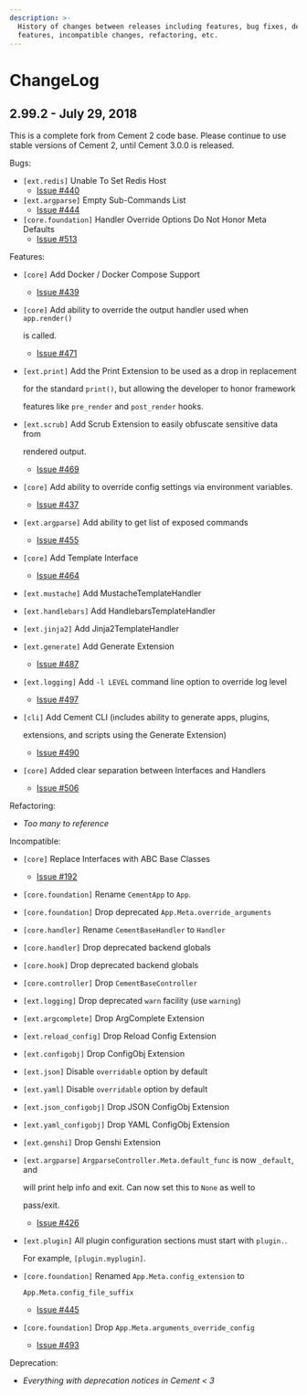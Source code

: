 ```yaml
---
description: >-
  History of changes between releases including features, bug fixes, deprecated
  features, incompatible changes, refactoring, etc.
---
```


# ChangeLog

## 2.99.2 - July 29, 2018

This is a complete fork from Cement 2 code base. Please continue to use stable versions of Cement 2, until Cement 3.0.0 is released.

Bugs:

* `[ext.redis]` Unable To Set Redis Host
  * [Issue \#440](https://github.com/datafolklabs/cement/issues/440)
* `[ext.argparse]` Empty Sub-Commands List
  * [Issue \#444](https://github.com/datafolklabs/cement/issues/444)
* `[core.foundation]` Handler Override Options Do Not Honor Meta Defaults
  * [Issue \#513](https://github.com/datafolklabs/cement/issues/513)

Features:

* `[core]` Add Docker / Docker Compose Support
  * [Issue \#439](https://github.com/datafolklabs/cement/issues/439)
* `[core]` Add ability to override the output handler used when `app.render()`

  is called.

  * [Issue \#471](https://github.com/datafolklabs/cement/issues/471)

* `[ext.print]` Add the Print Extension to be used as a drop in replacement

  for the standard `print()`, but allowing the developer to honor framework

  features like `pre_render` and `post_render` hooks.

* `[ext.scrub]` Add Scrub Extension to easily obfuscate sensitive data from

  rendered output.

  * [Issue \#469](https://github.com/datafolklabs/cement/issues/469)

* `[core]` Add ability to override config settings via environment variables.
  * [Issue \#437](https://github.com/datafolklabs/cement/issues/437)
* `[ext.argparse]` Add ability to get list of exposed commands
  * [Issue \#455](https://github.com/datafolklabs/cement/issues/455)
* `[core]` Add Template Interface
  * [Issue \#464](https://github.com/datafolklabs/cement/issues/464)
* `[ext.mustache]` Add MustacheTemplateHandler
* `[ext.handlebars]` Add HandlebarsTemplateHandler
* `[ext.jinja2]` Add Jinja2TemplateHandler
* `[ext.generate]` Add Generate Extension
  * [Issue \#487](https://github.com/datafolklabs/cement/issues/487)
* `[ext.logging]` Add `-l LEVEL` command line option to override log level
  * [Issue \#497](https://github.com/datafolklabs/cement/issues/497)
* `[cli]` Add Cement CLI \(includes ability to generate apps, plugins,

    extensions, and scripts using the Generate Extension\)

  * [Issue \#490](https://github.com/datafolklabs/cement/issues/490)

* `[core]` Added clear separation between Interfaces and Handlers
  * [Issue \#506](https://github.com/datafolklabs/cement/issues/506)

Refactoring:

* _Too many to reference_

Incompatible:

* `[core]` Replace Interfaces with ABC Base Classes
  * [Issue \#192](https://github.com/datafolklabs/cement/issues/192)
* `[core.foundation]` Rename `CementApp` to `App`.
* `[core.foundation]` Drop deprecated `App.Meta.override_arguments`
* `[core.handler]` Rename `CementBaseHandler` to `Handler`
* `[core.handler]` Drop deprecated backend globals
* `[core.hook]` Drop deprecated backend globals
* `[core.controller]` Drop `CementBaseController`
* `[ext.logging]` Drop deprecated `warn` facility \(use `warning`\)
* `[ext.argcomplete]` Drop ArgComplete Extension
* `[ext.reload_config]` Drop Reload Config Extension
* `[ext.configobj]` Drop ConfigObj Extension
* `[ext.json]` Disable `overridable` option by default
* `[ext.yaml]` Disable `overridable` option by default
* `[ext.json_configobj]` Drop JSON ConfigObj Extension
* `[ext.yaml_configobj]` Drop YAML ConfigObj Extension
* `[ext.genshi]` Drop Genshi Extension
* `[ext.argparse]` `ArgparseController.Meta.default_func` is now `_default`, and

  will print help info and exit.  Can now set this to `None` as well to

  pass/exit.

  * [Issue \#426](https://github.com/datafolklabs/cement/issues/426)

* `[ext.plugin]` All plugin configuration sections must start with `plugin.`.

    For example, `[plugin.myplugin]`.

* `[core.foundation]` Renamed `App.Meta.config_extension` to

    `App.Meta.config_file_suffix`

  * [Issue \#445](https://github.com/datafolklabs/cement/issues/445)

* `[core.foundation]` Drop `App.Meta.arguments_override_config`
  * [Issue \#493](https://github.com/datafolklabs/cement/issues/493)

Deprecation:

* _Everything with deprecation notices in Cement &lt; 3_

